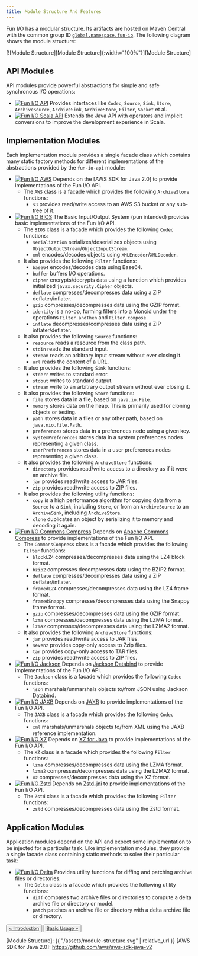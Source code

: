 ```yaml
---
title: Module Structure And Features
---
```


Fun I/O has a modular structure.
Its artifacts are hosted on Maven Central with the common group ID 
[`global.namespace.fun-io`](http://search.maven.org/#search%7Cga%7C1%7Cglobal.namespace.fun-io).
The following diagram shows the module structure:

[![Module Structure][Module Structure]{:width="100%"}][Module Structure]

## API Modules

API modules provide powerful abstractions for simple and safe synchronous I/O operations:

+ [![Fun I/O API](https://img.shields.io/maven-central/v/global.namespace.fun-io/fun-io-api.svg?label=Fun%20I/O%20API&maxAge=3600)](https://search.maven.org/#search%7Cga%7C1%7Cg%3A%22global.namespace.fun-io%22%20AND%20a%3A%22fun-io-api%22)
  Provides interfaces like `Codec`, `Source`, `Sink`, `Store`, `ArchiveSource`, `ArchiveSink`, `ArchiveStore`, `Filter`, 
  `Socket` et al.
+ [![Fun I/O Scala API](https://img.shields.io/maven-central/v/global.namespace.fun-io/fun-io-scala-api_2.12.svg?label=Fun%20I/O%20Scala%20API&maxAge=3600)](https://search.maven.org/#search%7Cga%7C1%7Cg%3A%22global.namespace.fun-io%22%20AND%20a%3A%22fun-io-scala-api_2.12%22)
  Extends the Java API with operators and implicit conversions to improve the development experience in Scala.

## Implementation Modules

Each implementation module provides a single facade class which contains many static factory methods for different 
implementations of the abstractions provided by the `fun-io-api` module:

+ [![Fun I/O AWS](https://img.shields.io/maven-central/v/global.namespace.fun-io/fun-io-bios.svg?label=Fun%20I/O%20AWS&maxAge=3600)](https://search.maven.org/#search%7Cga%7C1%7Cg%3A%22global.namespace.fun-io%22%20AND%20a%3A%22fun-io-aws%22)
  Depends on the [AWS SDK for Java 2.0] to provide implementations of the Fun I/O API.
  + The `AWS` class is a facade which provides the following `ArchiveStore` functions:
    + `s3` provides read/write access to an AWS S3 bucket or any sub-tree of it.
+ [![Fun I/O BIOS](https://img.shields.io/maven-central/v/global.namespace.fun-io/fun-io-bios.svg?label=Fun%20I/O%20BIOS&maxAge=3600)](https://search.maven.org/#search%7Cga%7C1%7Cg%3A%22global.namespace.fun-io%22%20AND%20a%3A%22fun-io-bios%22)
  The Basic Input/Output System (pun intended) provides basic implementations of the Fun I/O API.
  + The `BIOS` class is a facade which provides the following `Codec` functions:
    + `serialization` serializes/deserializes objects using `ObjectOutputStream`/`ObjectInputStream`.
    + `xml` encodes/decodes objects using `XMLEncoder`/`XMLDecoder`.
  + It also provides the following `Filter` functions:
    + `base64` encodes/decodes data using Base64.
    + `buffer` buffers I/O operations.
    + `cipher` encrypts/decrypts data using a function which provides initialized `javax.security.Cipher` objects.
    + `deflate` compresses/decompresses data using a ZIP deflater/inflater.
    + `gzip` compresses/decompresses data using the GZIP format.
    + `identity` is a no-op, forming filters into a [Monoid] under the operations `Filter.andThen` and `Filter.compose`.
    + `inflate` decompresses/compresses data using a ZIP inflater/deflater.
  + It also provides the following `Source` functions:
    + `resource` reads a resource from the class path.
    + `stdin` reads the standard input.
    + `stream` reads an arbitrary input stream without ever closing it.
    + `url` reads the content of a URL.
  + It also provides the following `Sink` functions:
    + `stderr` writes to standard error.
    + `stdout` writes to standard output.
    + `stream` write to an arbitrary output stream without ever closing it.
  + It also provides the following `Store` functions:
    + `file` stores data in a file, based on `java.io.File`. 
    + `memory` stores data on the heap. This is primarily used for cloning objects or testing.
    + `path` stores data in a files or any other path, based on `java.nio.file.Path`.
    + `preferences` stores data in a preferences node using a given key.
    + `systemPreferences` stores data in a system preferences nodes representing a given class.
    + `userPreferences` stores data in a user preferences nodes representing a given class.
  + It also provides the following `ArchiveStore` functions:
    + `directory` provides read/write access to a directory as if it were an archive file.
    + `jar` provides read/write access to JAR files.
    + `zip` provides read/write access to ZIP files.
  + It also provides the following utility functions:
    + `copy` is a high performance algorithm for copying data from a `Source` to a `Sink`, including `Store`, or from 
      an `ArchiveSource` to an `ArchiveSink`, including `ArchiveStore`.
    + `clone` duplicates an object by serializing it to memory and decoding it again.  
+ [![Fun I/O Commons Compress](https://img.shields.io/maven-central/v/global.namespace.fun-io/fun-io-commons-compress.svg?label=Fun%20I/O%20Commons%20Compress&maxAge=3600)](https://search.maven.org/#search%7Cga%7C1%7Cg%3A%22global.namespace.fun-io%22%20AND%20a%3A%22fun-io-commons-compress%22)
  Depends on [Apache Commons Compress] to provide implementations of the Fun I/O API.
  + The `CommonsCompress` class is a facade which provides the following `Filter` functions: 
    + `blockLZ4` compresses/decompresses data using the LZ4 block format.
    + `bzip2` compresses decompresses data using the BZIP2 format.
    + `deflate` compresses/decompresses data using a ZIP deflater/inflater.
    + `framedLZ4` compresses/decompresses data using the LZ4 frame format.
    + `framedSnappy` compresses/decompresses data using the Snappy frame format.
    + `gzip` compresses/decompresses data using the GZIP format.
    + `lzma` compresses/decompresses data using the LZMA format.
    + `lzma2` compresses/decompresses data using the LZMA2 format.
  + It also provides the following `ArchiveStore` functions:
    + `jar` provides read/write access to JAR files.
    + `sevenz` provides copy-only access to 7zip files.
    + `tar` provides copy-only access to TAR files.
    + `zip` provides read/write access to ZIP files.
+ [![Fun I/O Jackson](https://img.shields.io/maven-central/v/global.namespace.fun-io/fun-io-jackson.svg?label=Fun%20I/O%20Jackson&maxAge=3600)](https://search.maven.org/#search%7Cga%7C1%7Cg%3A%22global.namespace.fun-io%22%20AND%20a%3A%22fun-io-jackson%22)
  Depends on [Jackson Databind] to provide implementations of the Fun I/O API. 
  + The `Jackson` class is a facade which provides the following `Codec` functions:
    + `json` marshals/unmarshals objects to/from JSON using Jackson Databind.
+ [![Fun I/O JAXB](https://img.shields.io/maven-central/v/global.namespace.fun-io/fun-io-jaxb.svg?label=Fun%20I/O%20JAXB&maxAge=3600)](https://search.maven.org/#search%7Cga%7C1%7Cg%3A%22global.namespace.fun-io%22%20AND%20a%3A%22fun-io-jaxb%22)
  Depends on [JAXB] to provide implementations of the Fun I/O API.
  + The `JAXB` class is a facade which provides the following `Codec` functions:
    + `xml` marshals/unmarshals objects to/from XML using the JAXB reference implementation.
+ [![Fun I/O XZ](https://img.shields.io/maven-central/v/global.namespace.fun-io/fun-io-xz.svg?label=Fun%20I/O%20XZ&maxAge=3600)](https://search.maven.org/#search%7Cga%7C1%7Cg%3A%22global.namespace.fun-io%22%20AND%20a%3A%22fun-io-xz%22)
  Depends on [XZ for Java] to provide implementations of the Fun I/O API.
  + The `XZ` class is a facade which provides the following `Filter` functions:
    + `lzma` compresses/decompresses data using the LZMA format.
    + `lzma2` compresses/decompresses data using the LZMA2 format.
    + `xz` compresses/decompresses data using the XZ format.
+ [![Fun I/O Zstd](https://img.shields.io/maven-central/v/global.namespace.fun-io/fun-io-zstd.svg?label=Fun%20I/O%20Zstd&maxAge=3600)](https://search.maven.org/#search%7Cga%7C1%7Cg%3A%22global.namespace.fun-io%22%20AND%20a%3A%22fun-io-zstd%22)
  Depends on [Zstd-jni] to provide implementations of the Fun I/O API.
  + The `Zstd` class is a facade which provides the following `Filter` functions:
    + `zstd` compresses/decompresses data using the Zstd format.

## Application Modules

Application modules depend on the API and expect some implementation to be injected for a particular task.
Like implementation modules, they provide a single facade class containing static methods to solve their particular 
task: 

+ [![Fun I/O Delta](https://img.shields.io/maven-central/v/global.namespace.fun-io/fun-io-delta.svg?label=Fun%20I/O%20Delta&maxAge=3600)](https://search.maven.org/#search%7Cga%7C1%7Cg%3A%22global.namespace.fun-io%22%20AND%20a%3A%22fun-io-delta%22)
  Provides utility functions for diffing and patching archive files or directories.
  + The `Delta` class is a facade which provides the following utility functions:
    + `diff` compares two archive files or directories to compute a delta archive file or directory or model.
    + `patch` patches an archive file or directory with a delta archive file or directory.

<div class="btn-group d-flex justify-content-center" role="group" aria-label="Pagination">
  <button type="button" class="btn btn-light"><a href="{{ site.baseurl }}{% link index.md %}">&laquo; Introduction</a></button>
  <button type="button" class="btn btn-light"><a href="{{ site.baseurl }}{% link basic-usage.md %}">Basic Usage &raquo;</a></button>
</div>

[Apache Commons Compress]: https://commons.apache.org/proper/commons-compress/
[Jackson Databind]: http://wiki.fasterxml.com/JacksonHome
[JAXB]: https://javaee.github.io/jaxb-v2/
[Monoid]: https://en.wikipedia.org/wiki/Monoid
[XZ for Java]: https://tukaani.org/xz/
[Zstd-jni]: https://github.com/luben/zstd-jni
[Module Structure]: {{ "/assets/module-structure.svg" | relative_url }}
[AWS SDK for Java 2.0]: https://github.com/aws/aws-sdk-java-v2
